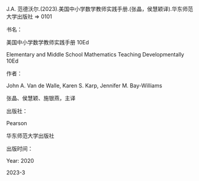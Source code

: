 J.A. 范德沃尔.(2023).美国中小学数学教师实践手册.(张晶，侯慧颖译).华东师范大学出版社 => 0101

书名：

美国中小学数学教师实践手册 10Ed

Elementary and Middle School Mathematics Teaching Developmentally 10Ed

作者：

John A. Van de Walle, Karen S. Karp, Jennifer M. Bay-Williams

张晶、侯慧颖、施银燕，主译

出版社：

Pearson

华东师范大学出版社

出版时间：

Year: 2020

2023-3